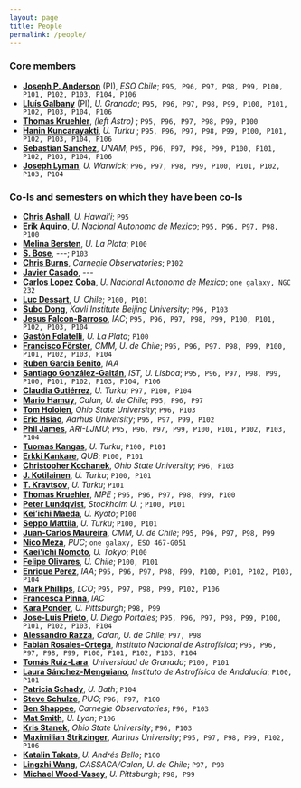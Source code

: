```yaml
---
layout: page
title: People
permalink: /people/
---
```


### Core members

* [__Joseph P. Anderson__](mailto:janderso@eso.org) (PI), _ESO Chile_; `P95, P96, P97, P98, P99, P100, P101, P102, P103, P104, P106`
* [__Lluís Galbany__](mailto:lluisgalbany@gmail.com) (PI), _U. Granada_; `P95, P96, P97, P98, P99, P100, P101, P102, P103, P104, P106`
* [__Thomas Kruehler__](mailto:t.kruehler@gmail.com), _(left Astro)_ ; `P95, P96, P97, P98, P99, P100`
* [__Hanin Kuncarayakti__](mailto:hanin@das.uchile.cl), _U. Turku_ ; `P95, P96, P97, P98, P99, P100, P101, P102, P103, P104, P106`
* [__Sebastian Sanchez__](mailto:sfsanchez@astro.unam.mx), _UNAM_; `P95, P96, P97, P98, P99, P100, P101, P102, P103, P104, P106`
* [__Joseph Lyman__](mailto:J.D.Lyman@warwick.ac.uk), _U. Warwick_; `P96, P97, P98, P99, P100, P101, P102, P103, P104`

### Co-Is and semesters on which they have been co-Is

* [__Chris Ashall__](mailto:c.ashall@2013.ljmu.ac.uk), _U. Hawai'i_; `P95`
* [__Erik Aquino__](mailto:eaquino@astro.unam.mx), _U. Nacional Autonoma de Mexico_; `P95, P96, P97, P98, P100`
* [__Melina Bersten__](mailto:mbersten@fcaglp.unlp.edu.ar), _U. La Plata_; `P100`
* [__S. Bose__](mailto:), _---_; `P103`
* [__Chris Burns__](mailto:), _Carnegie Observatories_; `P102`
* [__Javier Casado__](mailto:gurzmar@gmail.com), _---_
* [__Carlos Lopez Coba__](mailto:carlos.lopezcoba@gmail.com), _U. Nacional Autonoma de Mexico_; `one galaxy, NGC 232`
* [__Luc Dessart__](mailto:luc.dessart@oca.eu), _U. Chile_; `P100, P101`
* [__Subo Dong__](mailto:dongsubo@pku.edu.cn), _Kavli Institute Beijing University_; `P96, P103`
* [__Jesus Falcon-Barroso__](mailto:jfalcon@iac.es), _IAC_; `P95, P96, P97, P98, P99, P100, P101, P102, P103, P104`
* [__Gastón Folatelli__](mailto:gaston@fcaglp.unlp.edu.ar), _U. La Plata_; `P100`
* [__Francisco Förster__](mailto:francisco.forster@gmail.com), _CMM, U. de Chile_; `P95, P96, P97. P98, P99, P100, P101, P102, P103, P104`
* [__Ruben Garcia Benito__](mailto:rgb@iaa.es), _IAA_
* [__Santiago González-Gaitán__](mailto:gongsale@gmail.com), _IST, U. Lisboa_; `P95, P96, P97, P98, P99, P100, P101, P102, P103, P104, P106`
* [__Claudia Gutiérrez__](mailto:cgutierr@eso.org), _U. Turku_; `P97, P100, P104`
* [__Mario Hamuy__](mailto:mhamuy@das.uchile.cl), _Calan, U. de Chile_; `P95, P96, P97`
* [__Tom Holoien__](mailto:tholoien@gmail.com), _Ohio State University_; `P96, P103`
* [__Eric Hsiao__](mailto:yichi.hsiao@gmail.com), _Aarhus University_; `P95, P97, P99, P102`
* [__Phil James__](mailto:P.A.James@ljmu.ac.uk), _ARI-LJMU_; `P95, P96, P97, P99, P100, P101, P102, P103, P104`
* [__Tuomas Kangas__](mailto:tjakan@utu.fi), _U. Turku_; `P100, P101`
* [__Erkki Kankare__](mailto:E.Kankare@qub.ac.uk), _QUB_; `P100, P101`
* [__Christopher Kochanek__](mailto:kochanek.1@osu.edu), _Ohio State University_; `P96, P103`
* [__J. Kotilainen__](mailto:jarkot@utu.fi), _U. Turku_; `P100, P101`
* [__T. Kravtsov__](mailto:), _U. Turku_; `P101`
* [__Thomas Kruehler__](mailto:t.kruehler@gmail.com), _MPE_ ; `P95, P96, P97, P98, P99, P100`
* [__Peter Lundqvist__](mailto:peter@astro.su.se), _Stockholm U._ ; `P100, P101`
* [__Kei’ichi Maeda__](mailto:keiichi.maeda@kusastro.kyoto-u.ac.jp), _U. Kyoto_; `P100`
* [__Seppo Mattila__](mailto:sepmat@utu.fi), _U. Turku_; `P100, P101`
* [__Juan-Carlos Maureira__](mailto:jmaureir@gmail.com), _CMM, U. de Chile_; `P95, P96, P97, P98, P99`
* [__Nico Meza__](mailto:nicomezare@gmail.com), _PUC_; `one galaxy, ESO 467-G051`
* [__Kaei’ichi Nomoto__](mailto:nomoto@astron.s.u-tokyo.ac.jp), _U. Tokyo_; `P100`
* [__Felipe Olivares__](mailto:f.olivares.e@gmail.com), _U. Chile_; `P100, P101`
* [__Enrique Perez__](mailto:eperez@iaa.es), _IAA_; `P95, P96, P97, P98, P99, P100, P101, P102, P103, P104`
* [__Mark Phillips__](mailto:mmp@lco.cl), _LCO_; `P95, P97, P98, P99, P102, P106`
* [__Francesca Pinna__](mailto:fpinna@iac.es), _IAC_
* [__Kara Ponder__](mailto:kap146@pitt.edu), _U. Pittsburgh_; `P98, P99`
* [__Jose-Luis Prieto__](mailto:jose.prietok@mail.udp.cl), _U. Diego Portales_; `P95, P96, P97, P98, P99, P100, P101, P102, P103, P104`
* [__Alessandro Razza__](mailto:alessandro.razza0@gmail.com), _Calan, U. de Chile_; `P97, P98`
* [__Fabián Rosales-Ortega__](mailto:f.rosales.ortega@gmail.com), _Instituto Nacional de Astrofísica_; `P95, P96, P97, P98, P99, P100, P101, P102, P103, P104`
* [__Tomás Ruiz-Lara__](mailto:‎tomasruizlara@gmail.com), _Universidad de Granada_; `P100, P101`
* [__Laura Sánchez-Menguiano__](mailto:lausan89@gmail.com), _Instituto de Astrofísica de Andalucía_; `P100, P101`
* [__Patricia Schady__](mailto:), _U. Bath_; `P104`
* [__Steve Schulze__](mailto:sschulze@astro.puc.cl), _PUC_; `P96; P97, P100`
* [__Ben Shappee__](mailto:bshappee@obs.carnegiescience.edu), _Carnegie Observatories_; `P96, P103`
* [__Mat Smith__](mailto:), _U. Lyon_; `P106`
* [__Kris Stanek__](mailto:stanek.32@osu.edu), _Ohio State University_; `P96, P103`
* [__Maximilian Stritzinger__](mailto:max@phys.au.dk), _Aarhus University_; `P95, P97, P98, P99, P102, P106`
* [__Katalin Takats__](mailto:ktakats@gmail.com), _U. Andrés Bello_; `P100`
* [__Lingzhi Wang__](mailto:wanglingzhi@bao.ac.cn), _CASSACA/Calan, U. de Chile_; `P97, P98`
* [__Michael Wood-Vasey__](mailto:wmwv@pitt.edu), _U. Pittsburgh_; `P98, P99`
